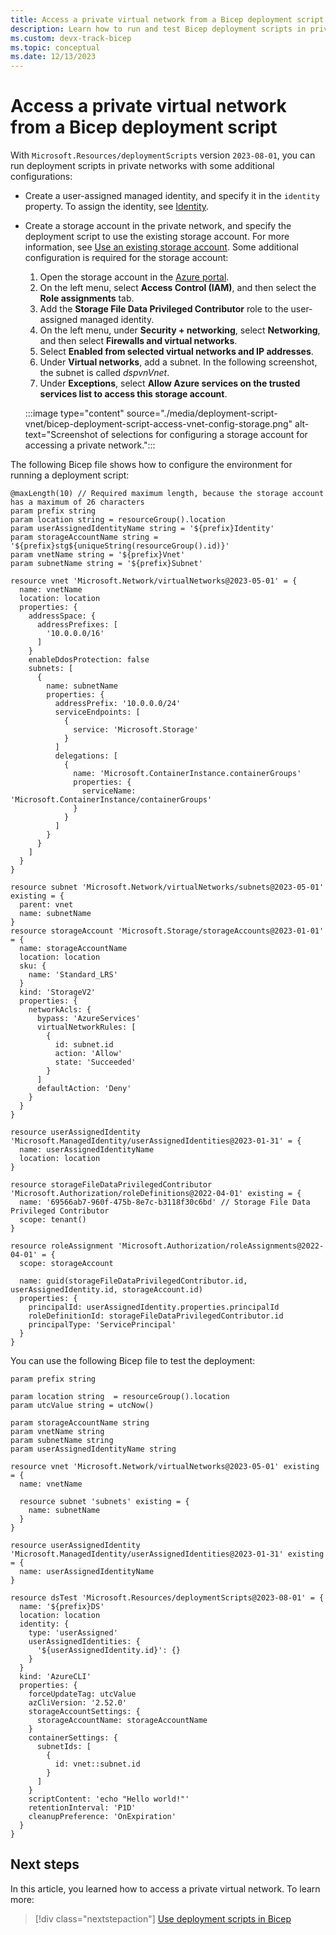 ```yaml
---
title: Access a private virtual network from a Bicep deployment script
description: Learn how to run and test Bicep deployment scripts in private networks.
ms.custom: devx-track-bicep
ms.topic: conceptual
ms.date: 12/13/2023
---
```


# Access a private virtual network from a Bicep deployment script

With `Microsoft.Resources/deploymentScripts` version `2023-08-01`, you can run deployment scripts in private networks with some additional configurations:

- Create a user-assigned managed identity, and specify it in the `identity` property. To assign the identity, see [Identity](./deployment-script-develop.md#identity).
- Create a storage account in the private network, and specify the deployment script to use the existing storage account. For more information, see [Use an existing storage account](./deployment-script-develop.md#use-an-existing-storage-account). Some additional configuration is required for the storage account:

    1. Open the storage account in the [Azure portal](https://portal.azure.com).
    1. On the left menu, select **Access Control (IAM)**, and then select the **Role assignments** tab.
    1. Add the **Storage File Data Privileged Contributor** role to the user-assigned managed identity.
    1. On the left menu, under **Security + networking**, select **Networking**, and then select **Firewalls and virtual networks**.
    1. Select **Enabled from selected virtual networks and IP addresses**.
    1. Under **Virtual networks**, add a subnet. In the following screenshot, the subnet is called *dspvnVnet*.
    1. Under **Exceptions**, select **Allow Azure services on the trusted services list to access this storage account**.

    :::image type="content" source="./media/deployment-script-vnet/bicep-deployment-script-access-vnet-config-storage.png" alt-text="Screenshot of selections for configuring a storage account for accessing a private network.":::

The following Bicep file shows how to configure the environment for running a deployment script:

```bicep
@maxLength(10) // Required maximum length, because the storage account has a maximum of 26 characters
param prefix string
param location string = resourceGroup().location
param userAssignedIdentityName string = '${prefix}Identity'
param storageAccountName string = '${prefix}stg${uniqueString(resourceGroup().id)}'
param vnetName string = '${prefix}Vnet'
param subnetName string = '${prefix}Subnet'

resource vnet 'Microsoft.Network/virtualNetworks@2023-05-01' = {
  name: vnetName
  location: location
  properties: {
    addressSpace: {
      addressPrefixes: [
        '10.0.0.0/16'
      ]
    }
    enableDdosProtection: false
    subnets: [
      {
        name: subnetName
        properties: {
          addressPrefix: '10.0.0.0/24'
          serviceEndpoints: [
            {
              service: 'Microsoft.Storage'
            }
          ]
          delegations: [
            {
              name: 'Microsoft.ContainerInstance.containerGroups'
              properties: {
                serviceName: 'Microsoft.ContainerInstance/containerGroups'
              }
            }
          ]
        }
      }
    ]
  }
}

resource subnet 'Microsoft.Network/virtualNetworks/subnets@2023-05-01' existing = {
  parent: vnet
  name: subnetName
}
resource storageAccount 'Microsoft.Storage/storageAccounts@2023-01-01' = {
  name: storageAccountName
  location: location
  sku: {
    name: 'Standard_LRS'
  }
  kind: 'StorageV2'
  properties: {
    networkAcls: {
      bypass: 'AzureServices'
      virtualNetworkRules: [
        {
          id: subnet.id
          action: 'Allow'
          state: 'Succeeded'
        }
      ]
      defaultAction: 'Deny'
    }
  }
}

resource userAssignedIdentity 'Microsoft.ManagedIdentity/userAssignedIdentities@2023-01-31' = {
  name: userAssignedIdentityName
  location: location
}

resource storageFileDataPrivilegedContributor 'Microsoft.Authorization/roleDefinitions@2022-04-01' existing = {
  name: '69566ab7-960f-475b-8e7c-b3118f30c6bd' // Storage File Data Privileged Contributor
  scope: tenant()
}

resource roleAssignment 'Microsoft.Authorization/roleAssignments@2022-04-01' = {
  scope: storageAccount

  name: guid(storageFileDataPrivilegedContributor.id, userAssignedIdentity.id, storageAccount.id)
  properties: {
    principalId: userAssignedIdentity.properties.principalId
    roleDefinitionId: storageFileDataPrivilegedContributor.id
    principalType: 'ServicePrincipal'
  }
}
```

You can use the following Bicep file to test the deployment:

```bicep
param prefix string

param location string  = resourceGroup().location
param utcValue string = utcNow()

param storageAccountName string
param vnetName string
param subnetName string
param userAssignedIdentityName string

resource vnet 'Microsoft.Network/virtualNetworks@2023-05-01' existing = {
  name: vnetName

  resource subnet 'subnets' existing = {
    name: subnetName
  }
}

resource userAssignedIdentity 'Microsoft.ManagedIdentity/userAssignedIdentities@2023-01-31' existing = {
  name: userAssignedIdentityName
}

resource dsTest 'Microsoft.Resources/deploymentScripts@2023-08-01' = {
  name: '${prefix}DS'
  location: location
  identity: {
    type: 'userAssigned'
    userAssignedIdentities: {
      '${userAssignedIdentity.id}': {}
    }
  }
  kind: 'AzureCLI'
  properties: {
    forceUpdateTag: utcValue
    azCliVersion: '2.52.0'
    storageAccountSettings: {
      storageAccountName: storageAccountName
    }
    containerSettings: {
      subnetIds: [
        {
          id: vnet::subnet.id
        }
      ]
    }
    scriptContent: 'echo "Hello world!"'
    retentionInterval: 'P1D'
    cleanupPreference: 'OnExpiration'
  }
}
```

## Next steps

In this article, you learned how to access a private virtual network. To learn more:

> [!div class="nextstepaction"]
> [Use deployment scripts in Bicep](./deployment-script-bicep.md)
